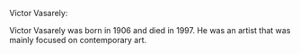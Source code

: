 Victor Vasarely: 

Victor Vasarely was born in 1906 and died in 1997. He was an artist that was mainly focused on contemporary art. 
